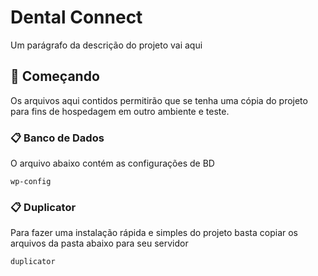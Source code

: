 # Dental Connect

Um parágrafo da descrição do projeto vai aqui

## 🚀 Começando

Os arquivos aqui contidos permitirão que se tenha uma cópia do projeto para fins de hospedagem em outro ambiente e teste.

### 📋 Banco de Dados

O arquivo abaixo contém as configurações de BD

```
wp-config
```

### 📋 Duplicator

Para fazer uma instalação rápida e simples do projeto basta copiar os arquivos da pasta abaixo para seu servidor

```
duplicator
```